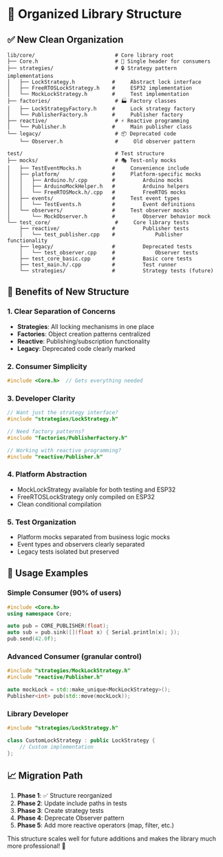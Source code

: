 # 📁 Organized Library Structure

## ✅ **New Clean Organization**

```
lib/core/                          # Core library root
├── Core.h                         # 🎯 Single header for consumers
├── strategies/                    # 🔒 Strategy pattern implementations
│   ├── LockStrategy.h            #     Abstract lock interface
│   ├── FreeRTOSLockStrategy.h    #     ESP32 implementation
│   └── MockLockStrategy.h        #     Test implementation
├── factories/                     # 🏭 Factory classes
│   ├── LockStrategyFactory.h     #     Lock strategy factory
│   └── PublisherFactory.h        #     Publisher factory
├── reactive/                      # ⚡ Reactive programming
│   └── Publisher.h               #     Main publisher class
└── legacy/                        # 📦 Deprecated code
    └── Observer.h                 #     Old observer pattern

test/                              # Test structure
├── mocks/                         # 🎭 Test-only mocks
│   ├── TestEventMocks.h          #     Convenience include
│   ├── platform/                 #     Platform-specific mocks
│   │   ├── Arduino.h/.cpp        #         Arduino mocks
│   │   ├── ArduinoMockHelper.h   #         Arduino helpers
│   │   └── FreeRTOSMock.h/.cpp   #         FreeRTOS mocks
│   ├── events/                   #     Test event types
│   │   └── TestEvents.h          #         Event definitions
│   └── observers/                #     Test observer mocks
│       └── MockObserver.h        #         Observer behavior mock
└── test_core/                     #     Core library tests
    ├── reactive/                 #         Publisher tests
    │   └── test_publisher.cpp    #             Publisher functionality
    ├── legacy/                   #         Deprecated tests
    │   └── test_observer.cpp     #             Observer tests
    ├── test_core_basic.cpp       #         Basic core tests
    ├── test_main.h/.cpp          #         Test runner
    └── strategies/               #         Strategy tests (future)
```

## 🎯 **Benefits of New Structure**

### **1. Clear Separation of Concerns**
- **Strategies**: All locking mechanisms in one place
- **Factories**: Object creation patterns centralized
- **Reactive**: Publishing/subscription functionality
- **Legacy**: Deprecated code clearly marked

### **2. Consumer Simplicity**
```cpp
#include <Core.h>  // Gets everything needed
```

### **3. Developer Clarity** 
```cpp
// Want just the strategy interface?
#include "strategies/LockStrategy.h"

// Need factory patterns?
#include "factories/PublisherFactory.h"

// Working with reactive programming?
#include "reactive/Publisher.h"
```

### **4. Platform Abstraction**
- MockLockStrategy available for both testing and ESP32
- FreeRTOSLockStrategy only compiled on ESP32
- Clean conditional compilation

### **5. Test Organization**
- Platform mocks separated from business logic mocks
- Event types and observers clearly separated
- Legacy tests isolated but preserved

## 🚀 **Usage Examples**

### **Simple Consumer (90% of users)**
```cpp
#include <Core.h>
using namespace Core;

auto pub = CORE_PUBLISHER(float);
auto sub = pub.sink([](float x) { Serial.println(x); });
pub.send(42.0f);
```

### **Advanced Consumer (granular control)**
```cpp
#include "strategies/MockLockStrategy.h"
#include "reactive/Publisher.h"

auto mockLock = std::make_unique<MockLockStrategy>();
Publisher<int> pub(std::move(mockLock));
```

### **Library Developer**
```cpp
#include "strategies/LockStrategy.h"

class CustomLockStrategy : public LockStrategy {
    // Custom implementation
};
```

## 📈 **Migration Path**

1. **Phase 1**: ✅ Structure reorganized
2. **Phase 2**: Update include paths in tests
3. **Phase 3**: Create strategy tests
4. **Phase 4**: Deprecate Observer pattern
5. **Phase 5**: Add more reactive operators (map, filter, etc.)

This structure scales well for future additions and makes the library much more professional! 🎉